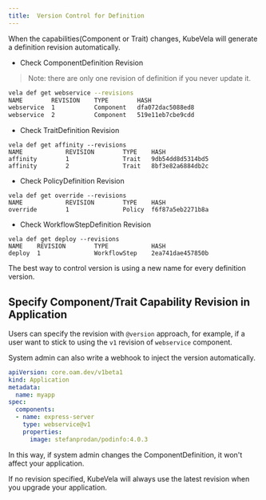 ```yaml
---
title:  Version Control for Definition
---
```


When the capabilities(Component or Trait) changes, KubeVela will generate a definition revision automatically.

* Check ComponentDefinition Revision

> Note: there are only one revision of definition if you never update it.

```bash
vela def get webservice --revisions
NAME      	REVISION	TYPE     	HASH            
webservice	1       	Component	dfa072dac5088ed8
webservice	2       	Component	519e11eb7cbe9cdd
```

* Check TraitDefinition Revision

```shell
vela def get affinity --revisions  
NAME            REVISION        TYPE    HASH            
affinity        1               Trait   9db54dd8d5314bd5
affinity        2               Trait   8bf3e82a6884db2c
```

* Check PolicyDefinition Revision

```shell
vela def get override --revisions
NAME            REVISION        TYPE    HASH
override        1               Policy  f6f87a5eb2271b8a
```

* Check WorkflowStepDefinition Revision

```shell
vela def get deploy --revisions
NAME    REVISION        TYPE            HASH
deploy  1               WorkflowStep    2ea741dae457850b
```

The best way to control version is using a new name for every definition version.

## Specify Component/Trait Capability Revision in Application

Users can specify the revision with `@version` approach, for example, if a user want to stick to using the `v1` revision of `webservice` component.

System admin can also write a webhook to inject the version automatically.

```yaml
apiVersion: core.oam.dev/v1beta1
kind: Application
metadata:
  name: myapp
spec:
  components:
  - name: express-server
    type: webservice@v1
    properties:
      image: stefanprodan/podinfo:4.0.3
```

In this way, if system admin changes the ComponentDefinition, it won't affect your application. 

If no revision specified, KubeVela will always use the latest revision when you upgrade your application.
